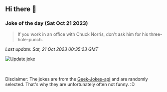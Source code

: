 ## Hi there 👋

### Joke of the day (Sat Oct 21 2023)
<!-- joke -->
>If you work in an office with Chuck Norris, don't ask him for his three-hole-punch.
<!-- /joke -->

*Last update: Sat, 21 Oct 2023 00:35:23 GMT*

[![Update joke](https://github.com/nclskfm/nclskfm/actions/workflows/joke.yml/badge.svg)](https://github.com/nclskfm/nclskfm/actions/workflows/joke.yml)

<br><br>
Disclaimer: The jokes are from the [Geek-Jokes-api](https://github.com/sameerkumar18/geek-joke-api) and are randomly selected. That's why they are unfortunately often not funny. :D
